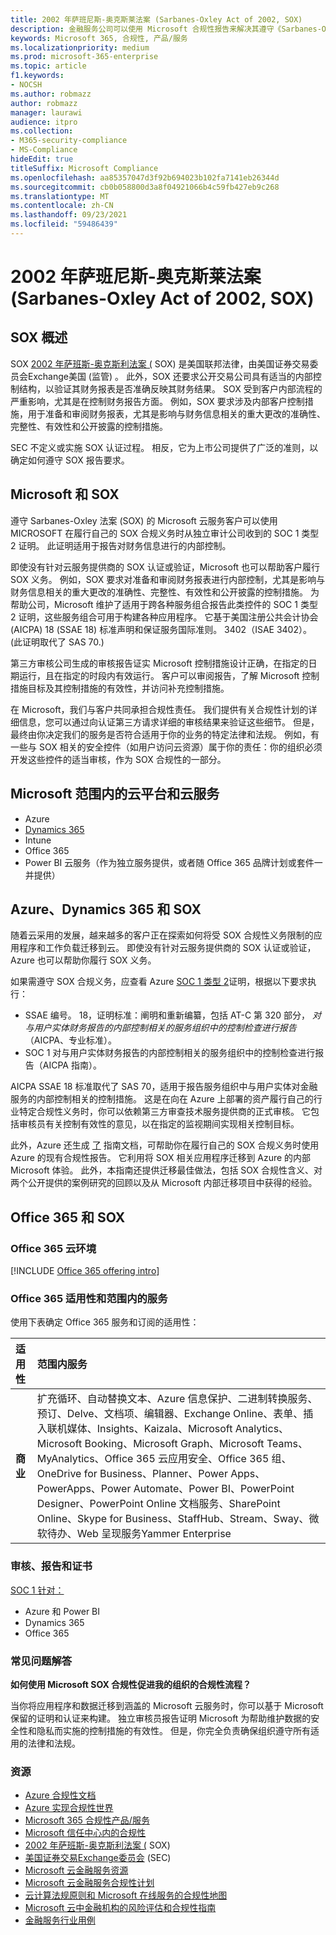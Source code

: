 ```yaml
---
title: 2002 年萨班尼斯-奥克斯莱法案 (Sarbanes-Oxley Act of 2002, SOX)
description: 金融服务公司可以使用 Microsoft 合规性报告来解决其遵守《Sarbanes-Oxley法的问题。
keywords: Microsoft 365, 合规性, 产品/服务
ms.localizationpriority: medium
ms.prod: microsoft-365-enterprise
ms.topic: article
f1.keywords:
- NOCSH
ms.author: robmazz
author: robmazz
manager: laurawi
audience: itpro
ms.collection:
- M365-security-compliance
- MS-Compliance
hideEdit: true
titleSuffix: Microsoft Compliance
ms.openlocfilehash: aa85357047d3f92b694023b102fa7141eb26344d
ms.sourcegitcommit: cb0b058800d3a8f04921066b4c59fb427eb9c268
ms.translationtype: MT
ms.contentlocale: zh-CN
ms.lasthandoff: 09/23/2021
ms.locfileid: "59486439"
---
```

# <a name="sarbanes-oxley-act-of-2002-sox"></a>2002 年萨班尼斯-奥克斯莱法案 (Sarbanes-Oxley Act of 2002, SOX)

## <a name="sox-overview"></a>SOX 概述

SOX [2002 年萨班斯-奥克斯利法案 (](https://www.congress.gov/bill/107th-congress/house-bill/3763) SOX) 是美国联邦法律，由美国证券交易委员会Exchange美国 (监管) 。 [](https://www.sec.gov/) 此外，SOX 还要求公开交易公司具有适当的内部控制结构，以验证其财务报表是否准确反映其财务结果。 SOX 受到客户内部流程的严重影响，尤其是在控制财务报告方面。 例如，SOX 要求涉及内部客户控制措施，用于准备和审阅财务报表，尤其是影响与财务信息相关的重大更改的准确性、完整性、有效性和公开披露的控制措施。

SEC 不定义或实施 SOX 认证过程。 相反，它为上市公司提供了广泛的准则，以确定如何遵守 SOX 报告要求。

## <a name="microsoft-and-sox"></a>Microsoft 和 SOX

遵守 Sarbanes-Oxley 法案 (SOX) 的 Microsoft 云服务客户可以使用 MICROSOFT 在履行自己的 SOX 合规义务时从独立审计公司收到的 SOC 1 类型 2 证明。 此证明适用于报告对财务信息进行的内部控制。

即使没有针对云服务提供商的 SOX 认证或验证，Microsoft 也可以帮助客户履行 SOX 义务。 例如，SOX 要求对准备和审阅财务报表进行内部控制，尤其是影响与财务信息相关的重大更改的准确性、完整性、有效性和公开披露的控制措施。 为帮助公司，Microsoft 维护了适用于跨各种服务组合报告此类控件的 SOC 1 类型 2 证明，这些服务组合可用于构建各种应用程序。 它基于美国注册公共会计协会 (AICPA) 18 (SSAE 18) 标准声明和保证服务国际准则。 3402（ISAE 3402）。  (此证明取代了 SAS 70.) 

第三方审核公司生成的审核报告证实 Microsoft 控制措施设计正确，在指定的日期运行，且在指定的时段内有效运行。 客户可以审阅报告，了解 Microsoft 控制措施目标及其控制措施的有效性，并访问补充控制措施。

在 Microsoft，我们与客户共同承担合规性责任。 我们提供有关合规性计划的详细信息，您可以通过向认证第三方请求详细的审核结果来验证这些细节。 但是，最终由你决定我们的服务是否符合适用于你的业务的特定法律和法规。 例如，有一些与 SOX 相关的安全控件（如用户访问云资源）属于你的责任：你的组织必须开发这些控件的适当审核，作为 SOX 合规性的一部分。

## <a name="microsoft-in-scope-cloud-platforms--services"></a>Microsoft 范围内的云平台和云服务

- Azure
- [Dynamics 365](https://aka.ms/d365-compliance-list)
- Intune
- Office 365
- Power BI 云服务（作为独立服务提供，或者随 Office 365 品牌计划或套件一并提供）

## <a name="azure-dynamics-365-and-sox"></a>Azure、Dynamics 365 和 SOX

随着云采用的发展，越来越多的客户正在探索如何将受 SOX 合规性义务限制的应用程序和工作负载迁移到云。 即使没有针对云服务提供商的 SOX 认证或验证，Azure 也可以帮助你履行 SOX 义务。

如果需遵守 SOX 合规义务，应查看 Azure [SOC 1 类型 2](./offering-soc-1.md)证明，根据以下要求执行：

- SSAE 编号。 18，证明标准：阐明和重新编纂，包括 AT-C 第 320 部分， *对与用户实体财务报告的内部控制相关的服务组织中的控制检查进行报告* （AICPA、专业标准）。
- SOC 1 对与用户实体财务报告的内部控制相关的服务组织中的控制检查进行报告（AICPA 指南）。

AICPA SSAE 18 标准取代了 SAS 70，适用于报告服务组织中与用户实体对金融服务的内部控制相关的控制措施。 这是在向在 Azure 上部署的资产履行自己的行业特定合规性义务时，你可以依赖第三方审查技术服务提供商的正式审核。 它包括审核员有关控制有效性的意见，以在指定的监视期间实现相关控制目标。

此外，Azure 还生成 [了](https://azure.microsoft.com/resources/microsoft-azure-guidance-for-sarbanes-oxley-sox/) 指南文档，可帮助你在履行自己的 SOX 合规义务时使用 Azure 的现有合规性报告。 它利用将 SOX 相关应用程序迁移到 Azure 的内部 Microsoft 体验。 此外，本指南还提供迁移最佳做法，包括 SOX 合规性含义、对两个公开提供的案例研究的回顾以及从 Microsoft 内部迁移项目中获得的经验。

## <a name="office-365-and-sox"></a>Office 365 和 SOX

### <a name="office-365-cloud-environments"></a>Office 365 云环境

[!INCLUDE [Office 365 offering intro](../includes/o365-offering-introduction.md)]

### <a name="office-365-applicability-and-in-scope-services"></a>Office 365 适用性和范围内的服务

使用下表确定 Office 365 服务和订阅的适用性：

| **适用性** | **范围内服务** |
|:------------------|:----------------------|
| **商业** | 扩充循环、自动替换文本、Azure 信息保护、二进制转换服务、预订、Delve、文档项、编辑器、Exchange Online、表单、插入联机媒体、Insights、Kaizala、Microsoft Analytics、Microsoft Booking、Microsoft Graph、Microsoft Teams、MyAnalytics、Office 365 云应用安全、Office 365 组、OneDrive for Business、Planner、Power Apps、PowerApps、Power Automate、Power BI、PowerPoint Designer、PowerPoint Online 文档服务、SharePoint Online、Skype for Business、StaffHub、Stream、Sway、微软待办、Web 呈现服务Yammer Enterprise  |

### <a name="audits-reports-and-certificates"></a>审核、报告和证书

[SOC 1 针对：](offering-SOC.md)

- Azure 和 Power BI
- Dynamics 365
- Office 365

### <a name="frequently-asked-questions"></a>常见问题解答

**如何使用 Microsoft SOX 合规性促进我的组织的合规性流程？**

当你将应用程序和数据迁移到涵盖的 Microsoft 云服务时，你可以基于 Microsoft 保留的证明和认证来构建。 独立审核员报告证明 Microsoft 为帮助维护数据的安全性和隐私而实施的控制措施的有效性。 但是，你完全负责确保组织遵守所有适用的法律和法规。

### <a name="resources"></a>资源

- [ Azure 合规性文档](/azure/compliance/)
- [ Azure 实现合规性世界](https://azure.microsoft.com/resources/azure-enables-a-world-of-compliance/)
- [ Microsoft 365 合规性产品/服务](/compliance/regulatory/offering-home)
- [ Microsoft 信任中心内的合规性](https://www.microsoft.com/trust-center/compliance/compliance-overview)
- [2002 年萨班斯-奥克斯利法案 (](https://www.congress.gov/bill/107th-congress/house-bill/3763) SOX) 
- [美国证券交易Exchange委员会](https://www.sec.gov/) (SEC) 
- [Microsoft 云金融服务资源](https://servicetrust.microsoft.com/viewpage/financialservicesoverview)
- [Microsoft 云金融服务合规性计划](https://aka.ms/FSCP-Print)
- [云计算法规原则和 Microsoft 在线服务的合规性地图](https://servicetrust.microsoft.com/ViewPage/TrustDocuments?command=Download&downloadType=Document&downloadId=5b483567-00b0-4d86-96ae-ee887dadb61c&docTab=6d000410-c9e9-11e7-9a91-892aae8839ad_Compliance_Guides)
- [Microsoft 云中金融机构的风险评估和合规性指南](https://azure.microsoft.com/resources/risk-assessment-and-compliance-guide-for-financial-institutions-in-the-microsoft-cloud-/)
- [金融服务行业用例](/azure/industry/financial/)
